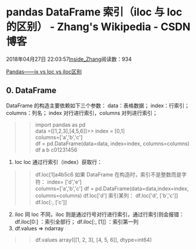 
# pandas DataFrame 索引（iloc 与 loc 的区别） - Zhang's Wikipedia - CSDN博客


2018年04月27日 22:03:57[Inside_Zhang](https://me.csdn.net/lanchunhui)阅读数：934


[Pandas——ix vs loc vs iloc区别](https://blog.csdn.net/xw_classmate/article/details/51333646)
## 0. DataFrame
DataFrame 的构造主要依赖如下三个参数：
data：表格数据；
index：行索引；
columns：列名；
index 对行进行索引，columns 对列进行索引；
>> import pandas as pd  
>> data =[[1,2,3],[4,5,6]]>> index = [0,1]  
>> columns=['a','b','c']  
>> df = pd.DataFrame(data=data, index=index, columns=columns)  
>> df
   a  b  c01231456
1.  loc
loc 通过行索引（index）获取行：
>>df.loc[1]a4b5c6
如果 DataFrame 在构造时，索引不是整数而是字符：
index= ['d','e']  
columns=['a','b','c'] 
df = pd.DataFrame(data=data,index=index, columns=columns)
>> df.loc['d']
索引某列：
>> df.loc['d', ['b','c']]  
>> df.loc[:, ['c']]
2. iloc
同 loc 不同，iloc 则是通过行号对行进行索引，通过行索引则会报错：
df.iloc[0:] ：索引全部行；
df.iloc[:, [1]] ：索引第一列
3. df.values ⇒ ndarray
>> df.values
array([[1, 2, 3],
       [4, 5, 6]], dtype=int64)

